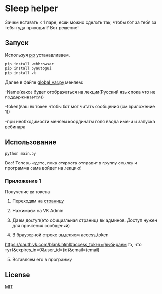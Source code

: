 # Sleep helper

Зачем вставать к 1 паре, если можно сделать так, чтобы бот за тебя за тебя туда приходил?
Вот решение!

## Запуск

Используя [pip](https://pip.pypa.io/en/stable/) устанавливаем.

```bash
pip install webbrowser
pip install pyautogui
pip install vk
```
Далее в файле [global_var.py](https://github.com/Emaisty/sleep_helper/blob/master/global_var.py) меняем:

-Name(какое будет отображаться на лекции(Русский язык пока что не поддерживается))

-token(ваш вк токен чтобы бот мог читать сообщения (см приложение 1))

-при необходимости меняем координаты поля ввода имени и запуска вебинара 


## Использование

```python
python main.py
```
Все! Теперь ждете, пока староста отправит в группу ссылку и программа сама войдет на лекцию!

### Приложение 1
Получение вк токена

1) Переходим на [страницу](https://vkhost.github.io/)

2) Нажимаем на VK Admin

3) Даем доступ(это официальная страница вк админов. Доступ нужен для прочтения сообщений)

4) В браузерной строке выделяем access_token

https://oauth.vk.com/blank.html#access_token=(выбираем то, что тут)&expires_in=0&user_id=(id)&email=(email)
  
5) Вставляем его в программу

## License
[MIT](https://choosealicense.com/licenses/mit/)
